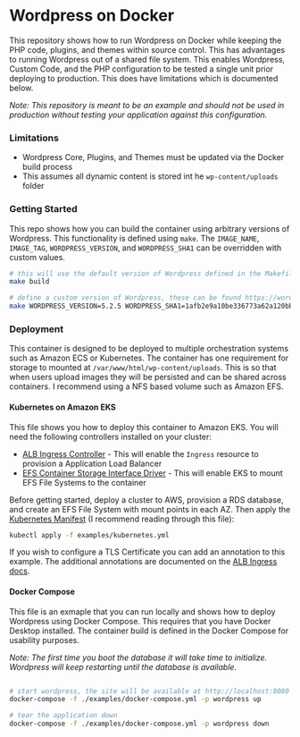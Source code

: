 # Wordpress on Docker

This repository shows how to run Wordpress on Docker while keeping the PHP code, plugins, and themes within source control. This has advantages to running Wordpress out of a shared file system. This enables Wordpress, Custom Code, and the PHP configuration to be tested a single unit prior deploying to production. This does have limitations which is documented below.

*Note: This repository is meant to be an example and should not be used in production without testing your application against this configuration.*

### Limitations
- Wordpress Core, Plugins, and Themes must be updated via the Docker build process
- This assumes all dynamic content is stored int he `wp-content/uploads` folder

### Getting Started

This repo shows how you can build the container using arbitrary versions of Wordpress. This functionality is defined using `make`. The `IMAGE_NAME`, `IMAGE_TAG`, `WORDPRESS_VERSION`, and `WORDPRESS_SHA1` can be overridden with custom values.

```bash
# this will use the default version of Wordpress defined in the Makefile
make build

# define a custom version of Wordpress, these can be found https://wordpress.org/download/releases/
make WORDPRESS_VERSION=5.2.5 WORDPRESS_SHA1=1afb2e9a10be336773a62a120bb4cfb44214dfcc build
```

### Deployment

This container is designed to be deployed to multiple orchestration systems such as Amazon ECS or Kubernetes. The container has one requirement for storage to mounted at `/var/www/html/wp-content/uploads`. This is so that when users upload images they will be persisted and can be shared across containers. I recommend using a NFS based volume such as Amazon EFS.

#### Kubernetes on Amazon EKS

This file shows you how to deploy this container to Amazon EKS. You will need the following controllers installed on your cluster:

- [ALB Ingress Controller](https://docs.aws.amazon.com/eks/latest/userguide/alb-ingress.html) - This will enable the `Ingress` resource to provision a Application Load Balancer
- [EFS Container Storage Interface Driver](https://docs.aws.amazon.com/eks/latest/userguide/efs-csi.html) - This will enable EKS to mount EFS File Systems to the container

Before getting started, deploy a cluster to AWS, provision a RDS database, and create an EFS File System with mount points in each AZ. Then apply the [Kubernetes Manifest](./examples/kubernetes.yml) (I recommend reading through this file):

```bash
kubectl apply -f examples/kubernetes.yml
```

If you wish to configure a TLS Certificate you can add an annotation to this example. The additional annotations are documented on the [ALB Ingress docs](https://kubernetes-sigs.github.io/aws-alb-ingress-controller/guide/ingress/annotation/).

#### Docker Compose

This file is an exmaple that you can run locally and shows how to deploy Wordpress using Docker Compose. This requires that you have Docker Desktop installed. The container build is defined in the Docker Compose for usability purposes.

*Note: The first time you boot the database it will take time to initialize. Wordpress will keep restarting until the database is available.*

```bash

# start wordpress, the site will be available at http://localhost:8080
docker-compose -f ./examples/docker-compose.yml -p wordpress up

# tear the application down
docker-compose -f ./examples/docker-compose.yml -p wordpress down

```
